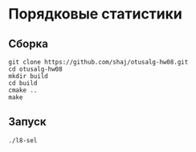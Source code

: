 # Порядковые статистики

## Сборка

```shell
git clone https://github.com/shaj/otusalg-hw08.git
cd otusalg-hw08
mkdir build
cd build
cmake ..
make
```

## Запуск

```shell
./l8-sel
```

